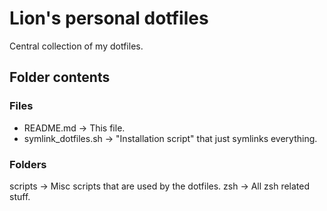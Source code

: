 # Lion's personal dotfiles

Central collection of my dotfiles.

## Folder contents

### Files
* README.md                 -> This file.
* symlink_dotfiles.sh       -> "Installation script" that just symlinks everything.

### Folders
scripts                     -> Misc scripts that are used by the dotfiles.
zsh                         -> All zsh related stuff.

